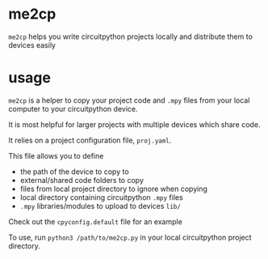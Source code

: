 # me2cp
`me2cp` helps you write circuitpython projects locally and distribute them to devices easily

# usage
`me2cp` is a helper to copy your project code and `.mpy` files from your local computer to your circuitpython device.

It is most helpful for larger projects with multiple devices which share code.

It relies on a project configuration file, `proj.yaml`.

This file allows you to define

- the path of the device to copy to
- external/shared code folders to copy 
- files from local project directory to ignore when copying
- local directory containing circuitpython `.mpy` files
- `.mpy` libraries/modules to upload to devices `lib/`

Check out the `cpyconfig.default` file for an example

To use, run `python3 /path/to/me2cp.py` in your local circuitpython project directory.
